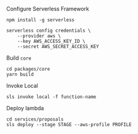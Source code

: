 Configure Serverless Framework
```
npm install -g serverless

serverless config credentials \
    --provider aws \
    --key AWS_ACCESS_KEY_ID \
    --secret AWS_SECRET_ACCESS_KEY
```

Build `core`
```
cd packages/core
yarn build
```

Invoke Local
```
sls invoke local -f function-name
```

Deploy lambda
```
cd services/proposals
sls deploy --stage STAGE --aws-profile PROFILE
```